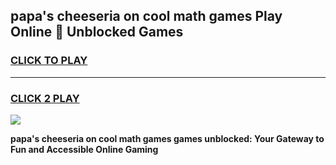 
## papa's cheeseria on cool math games Play Online 👋 Unblocked Games
<h3>
<a href="https://news.freeplayer.one?title=papa's_cheeseria_on_cool_math_games&ref=17CMG">CLICK TO PLAY</a></h3>
<hr>

<h3>
<a href="https://news.freeplayer.one?title=papa's_cheeseria_on_cool_math_games&ref=17CMG">CLICK 2 PLAY</a>
  
</h3>

<a href="https://news.freeplayer.one?title=papa's_cheeseria_on_cool_math_games&ref=17CMG/"><img src="https://clearcache.store/games.png"></a>


**papa's cheeseria on cool math games games unblocked: Your Gateway to Fun and Accessible Online Gaming**
